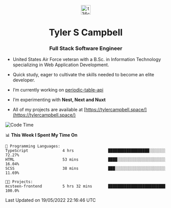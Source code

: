 <p align="center">
<a href="https://www.linkedin.com/in/t36campbell" target="blank"><img align="center" src="https://ik.imagekit.io/t36campbell/Portfolio/linkedin.png.original_m8bbGgPh6.png" alt="t36campbell" height="30" width="30" /></a>
</p>
<h1 align="center">Tyler S Campbell</h1>
<h3 align="center">Full Stack Software Engineer</h3>

* United States Air Force veteran with a B.Sc. in Information Technology specializing in Web Application Development. 

* Quick study, eager to cultivate the skills needed to become an elite developer.

* I’m currently working on [periodic-table-api](https://github.com/t36campbell/periodic-table-api)

* I’m experimenting with **Nest, Next and Nuxt**

* All of my projects are available at [https://tylercampbell.space/](https://tylercampbell.space/)

<!--START_SECTION:waka-->
![Code Time](http://img.shields.io/badge/Code%20Time-1%2C632%20hrs%2011%20mins-blue)

📊 **This Week I Spent My Time On** 

```text
💬 Programming Languages: 
TypeScript               4 hrs               ██████████████████░░░░░░░   72.27% 
HTML                     53 mins             ████░░░░░░░░░░░░░░░░░░░░░   16.04% 
SCSS                     38 mins             ███░░░░░░░░░░░░░░░░░░░░░░   11.69%

🐱‍💻 Projects: 
mcsteen-frontend         5 hrs 32 mins       █████████████████████████   100.0%

```


 Last Updated on 19/05/2022 22:16:46 UTC
<!--END_SECTION:waka-->

